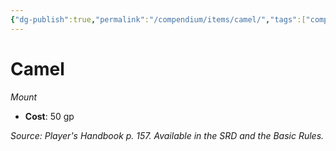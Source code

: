 ```yaml
---
{"dg-publish":true,"permalink":"/compendium/items/camel/","tags":["compendium/src/5e/phb","item/gear/mount"]}
---
```


# Camel
*Mount*  

- **Cost**: 50 gp

*Source: Player's Handbook p. 157. Available in the SRD and the Basic Rules.*